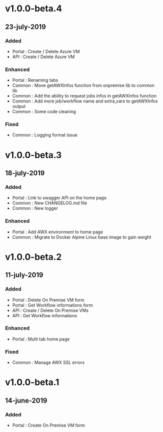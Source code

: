 # v1.0.0-beta.4
## 23-july-2019
### Added
- Portal : Create / Delete Azure VM
- API : Create / Delete Azure VM
### Enhanced
- Portal : Renaming tabs
- Common : Move getAWXInfos function from onpremise lib to common lib
- Common : Add the ability to request jobs infos in getAWXInfos function
- Common : Add more job/workflow name and extra_vars to getAWXInfos output
- Common : Some code cleaning
### Fixed
- Common : Logging format issue


# v1.0.0-beta.3
## 18-july-2019
### Added
- Portal : Link to swagger API on the home page
- Common : New CHANGELOG.md file
- Common : New logger
### Enhanced
- Portal : Add AWX environment to home page
- Common : Migrate to Docker Alpine Linux base image to gain weight

# v1.0.0-beta.2
## 11-july-2019
### Added
- Portal : Delete On Premise VM form
- Portal : Get Workflow informations form
- API : Create / Delete On Premise VMs
- API : Get Workflow informations
### Enhanced
- Portal : Multi tab home page
### Fixed
- Common : Manage AWX SSL errors

# v1.0.0-beta.1
## 14-june-2019
### Added
- Portal : Create On Premise VM form











